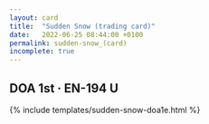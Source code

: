 ```yaml
---
layout: card
title:  "Sudden Snow (trading card)"
date:   2022-06-25 08:44:00 +0100
permalink: sudden-snow_(card)
incomplete: true
---
```


## DOA 1st &middot; EN-194 U

{% include templates/sudden-snow-doa1e.html %}